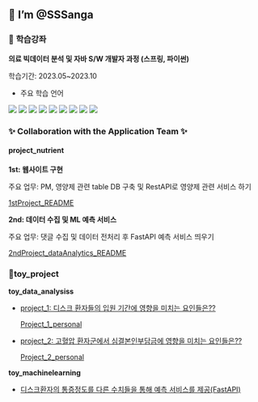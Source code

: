 ##  👋 **I’m @SSSanga**


### 📑 **학습강좌**
   
    
**의료 빅데이터 분석 및 자바 S/W 개발자 과정 (스프링, 파이썬)**

학습기간: 2023.05~2023.10
 
   - 주요 학습 언어


<img src="https://img.shields.io/badge/java-007396?style=for-the-badge&logo=java&logoColor=white">  <img src="https://img.shields.io/badge/springboot-6DB33F?style=for-the-badge&logo=springboot&logoColor=white">  <img src="https://img.shields.io/badge/mysql-4479A1?style=for-the-badge&logo=mysql&logoColor=white">  <img src="https://img.shields.io/badge/python-3776AB?style=for-the-badge&logo=python&logoColor=white">  <img src="https://img.shields.io/badge/jupyter-F37626?style=for-the-badge&logo=jupyter&logoColor=white">  <img src="https://img.shields.io/badge/mongodb-47A248?style=for-the-badge&logo=mongodb&logoColor=white">  <img src="https://img.shields.io/badge/pandas-150458?style=for-the-badge&logo=pandas&logoColor=white">  <img src="https://img.shields.io/badge/fastapi-009688?style=for-the-badge&logo=fastapi&logoColor=white">  <img src="https://img.shields.io/badge/scikitlearn-F7931E?style=for-the-badge&logo=scikitlearn&logoColor=white">


### ✨ **Collaboration with the Application Team** ✨ 




#### **project_nutrient**


**1st: 웹사이트 구현**


주요 업무: PM, 영양제 관련 table DB 구축 및 RestAPI로 영양제 관련 서비스 하기

[1stProject_README](https://sssanga.github.io/project_nutrients/)


**2nd: 데이터 수집 및 ML 예측 서비스**


주요 업무: 댓글 수집 및 데이터 전처리 후 FastAPI 예측 서비스 띄우기


[2ndProject_dataAnalytics_README](https://github.com/araya1203/project_nutrients_data_analytics#readme)





### 🤹**toy_project**


**toy_data_analysiss**

- [project_1: 디스크 환자들의 입원 기간에 영향을 미치는 요인들은??](https://github.com/KKKKKIKKKK/toy_data_analysiss/blob/main/codes/quest1/README.md)

     [Project_1_personal](https://github.com/KKKKKIKKKK/toy_data_analysiss/blob/main/codes/quest1/KSA_README.md)


- [project_2: 고혈압 환자군에서 심결본인부담금에 영향을 미치는 요인들은??](https://github.com/KKKKKIKKKK/toy_data_analysiss/blob/main/codes/quest2/README.md)


     [Project_2_personal](https://github.com/KKKKKIKKKK/toy_data_analysiss/blob/main/codes/quest2/KSA_README.md)


**toy_machinelearning**


- [디스크환자의 통증정도를 다른 수치들을 통해 예측 서비스를 제공(FastAPI)](https://sssanga.github.io/toy_machinelearning/)


